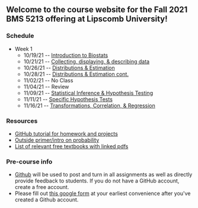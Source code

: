 ## Welcome to the course website for the Fall 2021 BMS 5213 offering at Lipscomb University!


### Schedule

* Week 1
  * 10/19/21 -- [Introduction to Biostats](lectures/week1_pt1.html)
  * 10/21/21 -- [Collecting, displaying, & describing data](lectures/week1_pt2.html)
  * 10/26/21 -- [Distributions & Estimation](lectures/week2_pt1.html)
  * 10/28/21 -- [Distributions & Estimation cont.](lectures/week2_pt2.html)
  * 11/02/21 -- No Class
  * 11/04/21 -- Review
  * 11/09/21 -- [Statistical Inference & Hypothesis Testing](lectures/week3.html)
  * 11/11/21 -- [Specific Hypothesis Tests](lectures/week4_specifictests.html)
  * 11/16/21 -- [Transformations, Correlation, & Regression](lectures/week5_regression.html)

### Resources
* [GitHub tutorial for homework and projects](resourcedev/tutorials/github.html)
* [Outside primer/intro on probability](https://www0.gsb.columbia.edu/faculty/pglasserman/B6014/probability.pdf)
* [List of relevant free textbooks with linked pdfs](resourcedev/index.html)

### Pre-course info
* [Github](https://github.com) will be used to post and turn in all assignments as well as directly provide feedback to students. If you do not have a GitHub account, create a free account.
* Please fill out [this google form](https://forms.gle/AhbUtMGoiyJCHeui6) at your earliest convenience after you've created a Github account.
